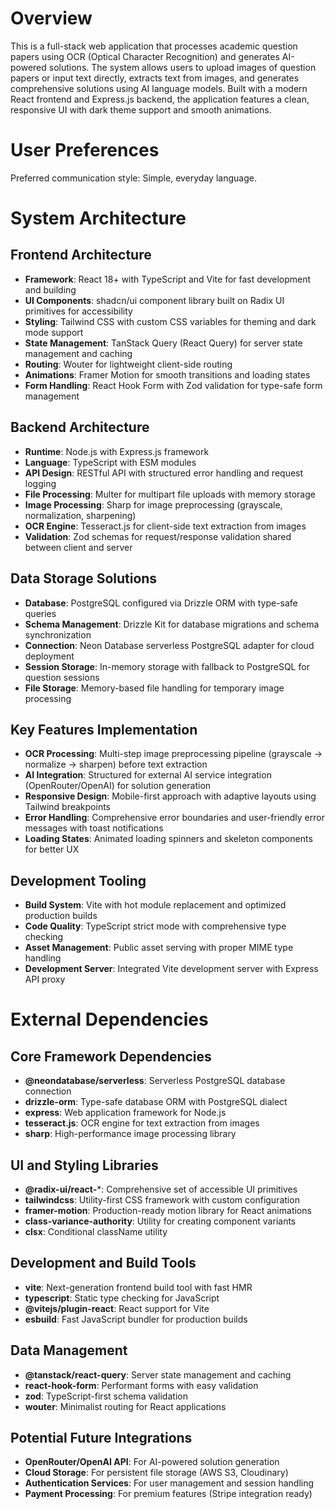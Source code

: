 # Overview

This is a full-stack web application that processes academic question papers using OCR (Optical Character Recognition) and generates AI-powered solutions. The system allows users to upload images of question papers or input text directly, extracts text from images, and generates comprehensive solutions using AI language models. Built with a modern React frontend and Express.js backend, the application features a clean, responsive UI with dark theme support and smooth animations.

# User Preferences

Preferred communication style: Simple, everyday language.

# System Architecture

## Frontend Architecture
- **Framework**: React 18+ with TypeScript and Vite for fast development and building
- **UI Components**: shadcn/ui component library built on Radix UI primitives for accessibility
- **Styling**: Tailwind CSS with custom CSS variables for theming and dark mode support
- **State Management**: TanStack Query (React Query) for server state management and caching
- **Routing**: Wouter for lightweight client-side routing
- **Animations**: Framer Motion for smooth transitions and loading states
- **Form Handling**: React Hook Form with Zod validation for type-safe form management

## Backend Architecture
- **Runtime**: Node.js with Express.js framework
- **Language**: TypeScript with ESM modules
- **API Design**: RESTful API with structured error handling and request logging
- **File Processing**: Multer for multipart file uploads with memory storage
- **Image Processing**: Sharp for image preprocessing (grayscale, normalization, sharpening)
- **OCR Engine**: Tesseract.js for client-side text extraction from images
- **Validation**: Zod schemas for request/response validation shared between client and server

## Data Storage Solutions
- **Database**: PostgreSQL configured via Drizzle ORM with type-safe queries
- **Schema Management**: Drizzle Kit for database migrations and schema synchronization
- **Connection**: Neon Database serverless PostgreSQL adapter for cloud deployment
- **Session Storage**: In-memory storage with fallback to PostgreSQL for question sessions
- **File Storage**: Memory-based file handling for temporary image processing

## Key Features Implementation
- **OCR Processing**: Multi-step image preprocessing pipeline (grayscale → normalize → sharpen) before text extraction
- **AI Integration**: Structured for external AI service integration (OpenRouter/OpenAI) for solution generation
- **Responsive Design**: Mobile-first approach with adaptive layouts using Tailwind breakpoints
- **Error Handling**: Comprehensive error boundaries and user-friendly error messages with toast notifications
- **Loading States**: Animated loading spinners and skeleton components for better UX

## Development Tooling
- **Build System**: Vite with hot module replacement and optimized production builds
- **Code Quality**: TypeScript strict mode with comprehensive type checking
- **Asset Management**: Public asset serving with proper MIME type handling
- **Development Server**: Integrated Vite development server with Express API proxy

# External Dependencies

## Core Framework Dependencies
- **@neondatabase/serverless**: Serverless PostgreSQL database connection
- **drizzle-orm**: Type-safe database ORM with PostgreSQL dialect
- **express**: Web application framework for Node.js
- **tesseract.js**: OCR engine for text extraction from images
- **sharp**: High-performance image processing library

## UI and Styling Libraries
- **@radix-ui/react-***: Comprehensive set of accessible UI primitives
- **tailwindcss**: Utility-first CSS framework with custom configuration
- **framer-motion**: Production-ready motion library for React animations
- **class-variance-authority**: Utility for creating component variants
- **clsx**: Conditional className utility

## Development and Build Tools
- **vite**: Next-generation frontend build tool with fast HMR
- **typescript**: Static type checking for JavaScript
- **@vitejs/plugin-react**: React support for Vite
- **esbuild**: Fast JavaScript bundler for production builds

## Data Management
- **@tanstack/react-query**: Server state management and caching
- **react-hook-form**: Performant forms with easy validation
- **zod**: TypeScript-first schema validation
- **wouter**: Minimalist routing for React applications

## Potential Future Integrations
- **OpenRouter/OpenAI API**: For AI-powered solution generation
- **Cloud Storage**: For persistent file storage (AWS S3, Cloudinary)
- **Authentication Services**: For user management and session handling
- **Payment Processing**: For premium features (Stripe integration ready)